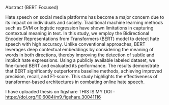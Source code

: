 Abstract (BERT Focused)

Hate speech on social media platforms has become a major concern due to its impact on individuals and society. 
Traditional machine learning methods such as SVM or logistic regression have shown limitations in capturing 
contextual meaning in text. In this study, we employ the Bidirectional Encoder Representations from
Transformers (BERT) model to detect hate speech with high accuracy. Unlike conventional approaches,
BERT leverages deep contextual embeddings by considering the meaning of words in both directions,
thereby improving the detection of subtle and implicit hate expressions. Using a publicly available
labeled dataset, we fine-tuned BERT and evaluated its performance. The results demonstrate that BERT 
significantly outperforms baseline methods, achieving improved precision, recall, and F1-score. This 
study highlights the effectiveness of transformer-based architectures in combating online hate speech.

I have uploaded thesis on figshare
THIS IS MY DOI - https://doi.org/10.6084/m9.figshare.30041116 
